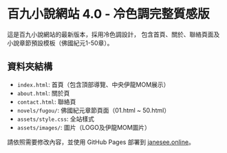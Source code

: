 # 百九小說網站 4.0 - 冷色調完整質感版

這是百九小說網站的最新版本，採用冷色調設計，
包含首頁、關於、聯絡頁面及小說章節預設模板（佛國紀元1-50章）。

## 資料夾結構

- `index.html`: 首頁（包含頂部導覽、中央伊龍MOM展示）
- `about.html`: 關於頁
- `contact.html`: 聯絡頁
- `novels/fugou/`: 佛國紀元章節頁面（01.html ~ 50.html）
- `assets/style.css`: 全站樣式
- `assets/images/`: 圖片（LOGO及伊龍MOM圖片）

請依照需要修改內容，並使用 GitHub Pages 部署到 [janesee.online](https://www.janesee.online)。
